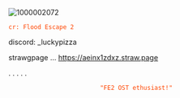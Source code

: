 ![1000002072](https://github.com/user-attachments/assets/a3d3934c-4f4b-4202-90b1-e68f7b3d0af5)





<code style="color : Orangered">cr: Flood Escape 2</code>
</p>



discord: _luckypizza

strawgpage ... https://aeinx1zdxz.straw.page

.
.
.
.
.


<p align="center">
    <code style="color : Orangered">"FE2 OST ethusiast!"</code>
</p>
